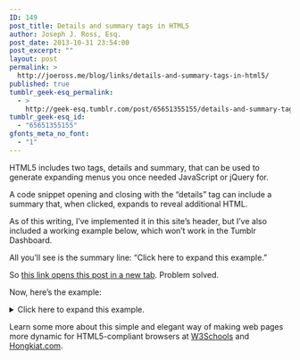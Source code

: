 ```yaml
---
ID: 149
post_title: Details and summary tags in HTML5
author: Joseph J. Ross, Esq.
post_date: 2013-10-31 23:54:00
post_excerpt: ""
layout: post
permalink: >
  http://joeross.me/blog/links/details-and-summary-tags-in-html5/
published: true
tumblr_geek-esq_permalink:
  - >
    http://geek-esq.tumblr.com/post/65651355155/details-and-summary-tags-in-html5
tumblr_geek-esq_id:
  - "65651355155"
gfonts_meta_no_font:
  - "1"
---
```

<p>HTML5 includes two tags, details and summary, that can be used to generate expanding menus you once needed JavaScript or jQuery for.</p>

<p><!-- more --></p>

<p>A code snippet opening and closing with the &#8220;details&#8221; tag can include a summary that, when clicked, expands to reveal additional HTML.</p>

<p> As of this writing, I&#8217;ve implemented it in this site&#8217;s header, but I&#8217;ve also included a working example below, which won&#8217;t work in the Tumblr Dashboard.</p>

<p>All you&#8217;ll see is the summary line: &#8220;Click here to expand this example.&#8221;</p>

<p>So <a href="http://joeross.me/post/65651355155/design-and-summary-tags-in-html5" target="_joerosshtml5a">this link opens this post in a new tab</a>. Problem solved.</p>

<p>Now, here&#8217;s the example:</p>

<p>
<details><summary>Click here to expand this example.</summary><p>Here is a paragraph. Links work, as well. <a href="/" target="_self">This one goes to my home page</a>.</p>
</details></p>

<p>Learn some more about this simple and elegant way of making web pages more dynamic for HTML5-compliant browsers at <a href="http://www.w3schools.com/tags/tag_details.asp" target="_w3schools">W3Schools</a> and <a href="http://www.hongkiat.com/blog/html5-details-summary-tags/" target="_hongkiat">Hongkiat.com</a>.</p>
